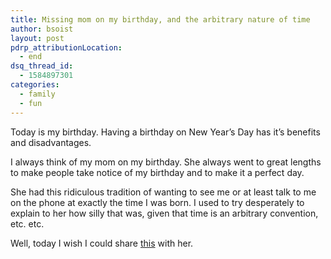 ```yaml
---
title: Missing mom on my birthday, and the arbitrary nature of time
author: bsoist
layout: post
pdrp_attributionLocation:
  - end
dsq_thread_id:
  - 1584897301
categories:
  - family
  - fun
---
```

Today is my birthday. Having a birthday on New Year&#8217;s Day has it&#8217;s benefits and disadvantages. 

I always think of my mom on my birthday. She always went to great lengths to make people take notice of my birthday and to make it a perfect day. 

She had this ridiculous tradition of wanting to see me or at least talk to me on the phone at exactly the time I was born. I used to try desperately to explain to her how silly that was, given that time is an arbitrary convention, etc. etc.

Well, today I wish I could share [this][1] with her.

 [1]: http://what-if.xkcd.com/26/
